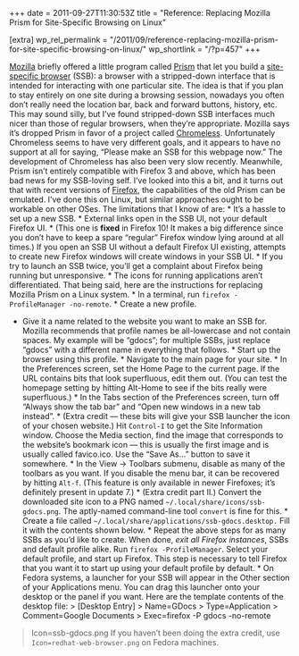 +++
date = 2011-09-27T11:30:53Z
title = "Reference: Replacing Mozilla Prism for Site-Specific Browsing on Linux"

[extra]
wp_rel_permalink = "/2011/09/reference-replacing-mozilla-prism-for-site-specific-browsing-on-linux/"
wp_shortlink = "/?p=457"
+++

[Mozilla](http://mozilla.org/) briefly offered a little program called
[Prism](http://prism.mozillalabs.com/) that let you build a [site-specific
browser](http://en.wikipedia.org/wiki/Site-specific_browser) (SSB): a browser
with a stripped-down interface that is intended for interacting with one
particular site. The idea is that if you plan to stay entirely on one site
during a browsing session, nowadays you often don’t really need the location
bar, back and forward buttons, history, etc. This may sound silly, but I’ve
found stripped-down SSB interfaces much nicer than those of regular browsers,
when they’re appropriate.  Mozilla says it’s dropped Prism in favor of a
project called [Chromeless](http://mozillalabs.com/chromeless/). Unfortunately
Chromeless seems to have very different goals, and it appears to have no
support at all for saying, “Please make an SSB for this webpage now.” The
development of Chromeless has also been very slow recently. Meanwhile, Prism
isn’t entirely compatible with Firefox 3 and above, which has been bad news
for my SSB-loving self.  I’ve looked into this a bit, and it turns out that
with recent versions of [Firefox](http://www.mozilla.org/firefox/), the
capabilities of the old Prism can be emulated. I’ve done this on Linux, but
similar approaches ought to be workable on other OSes. The limitations that I
know of are:  *   It’s a hassle to set up a new SSB. *   External links open
in the SSB UI, not your default Firefox UI. *   (This one is **fixed** in
Firefox 10! It makes a big difference since you don’t have to keep a spare
“regular” Firefox window lying around at all times.) If you open an SSB UI
without a default Firefox UI existing, attempts to create new Firefox windows
will create windows in your SSB UI. *   If you try to launch an SSB twice,
you’ll get a complaint about Firefox being running but unresponsive. *   The
icons for running applications aren’t differentiated.  That being said, here
are the instructions for replacing Mozilla Prism on a Linux system.  *   In a
terminal, run `firefox -ProfileManager -no-remote`. *   Create a new profile.
*   Give it a name related to the website you want to make an SSB for. Mozilla
recommends that profile names be all-lowercase and not contain spaces. My
example will be “gdocs”; for multiple SSBs, just replace “gdocs” with a
different name in everything that follows. *   Start up the browser using this
profile. *   Navigate to the main page for your site. *   In the Preferences
screen, set the Home Page to the current page. If the URL contains bits that
look superfluous, edit them out. (You can test the homepage setting by hitting
Alt-Home to see if the bits really were superfluous.) *   In the Tabs section
of the Preferences screen, turn off “Always show the tab bar” and “Open new
windows in a new tab instead”. *   (Extra credit — these bits will give your
SSB launcher the icon of your chosen website.) Hit `Control-I` to get the Site
Information window. Choose the Media section, find the image that corresponds
to the website’s bookmark icon — this is usually the first image and is
usually called favico.ico. Use the “Save As…” button to save it somewhere. *
In the View → Toolbars submenu, disable as many of the toolbars as you want.
If you disable the menu bar, it can be recovered by hitting `Alt-f`. (This
feature is only available in newer Firefoxes; it’s definitely present in
update 7.) *   (Extra credit part II.) Convert the downloaded site icon to a
PNG named `~/.local/share/icons/ssb-gdocs.png`. The aptly-named command-line
tool `convert` is fine for this. *   Create a file called
`~/.local/share/applications/ssb-gdocs.desktop.` Fill it with the contents
shown below. *   Repeat the above steps for as many SSBs as you’d like to
create. When done, _exit all Firefox instances_, SSBs and default profile
alike. Run `firefox -ProfileManager`. Select your default profile, and start
up Firefox. This step is necessary to tell Firefox that you want it to start
up using your default profile by default. *   On Fedora systems, a launcher
for your SSB will appear in the Other section of your Applications menu. You
can drag this launcher onto your desktop or the panel if you want.  Here are
the template contents of the desktop file:  > \[Desktop Entry\] > Name=GDocs >
Type=Application > Comment=Google Documents > Exec=firefox -P gdocs -no-remote
> Icon=ssb-gdocs.png  If you haven’t been doing the extra credit, use
`Icon=redhat-web-browser.png` on Fedora machines.
